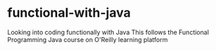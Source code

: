 # functional-with-java

Looking into coding functionally with Java
This follows the Functional Programming Java course on O'Reilly learning platform
